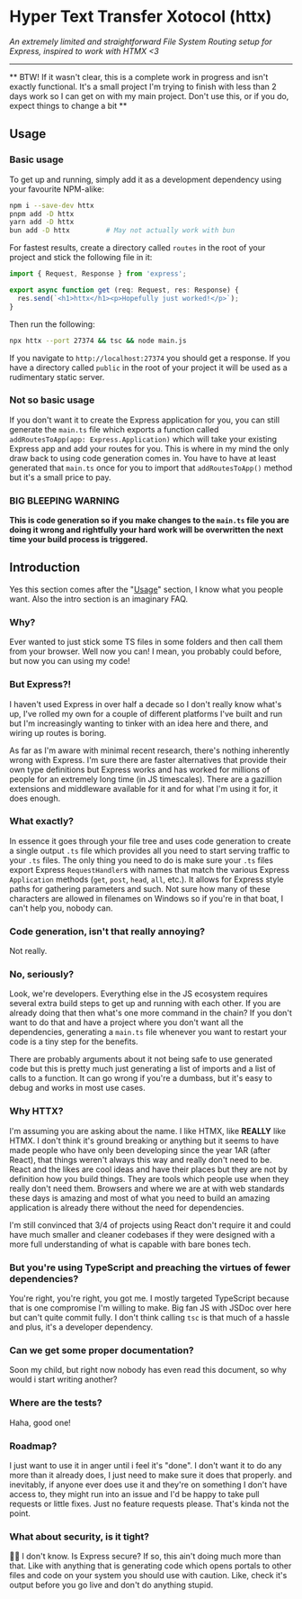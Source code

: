 # Hyper Text Transfer Xotocol (httx)

*An extremely limited and straightforward File System Routing setup for Express, inspired to work with HTMX <3*

---

** BTW! If it wasn't clear, this is a complete work in progress and isn't exactly functional. It's a small project I'm trying to finish with less than 2 days work so I can get on with my main project. Don't use this, or if you do, expect things to change a bit **

## Usage

### Basic usage

To get up and running, simply add it as a development dependency using your favourite NPM-alike:

```bash
npm i --save-dev httx
pnpm add -D httx
yarn add -D httx
bun add -D httx         # May not actually work with bun
```
For fastest results, create a directory called `routes` in the root of your project and stick the following file in it:

```typescript
import { Request, Response } from 'express';

export async function get (req: Request, res: Response) {
  res.send(`<h1>httx</h1><p>Hopefully just worked!</p>`);
}
```

Then run the following:

```bash
npx httx --port 27374 && tsc && node main.js
```

If you navigate to `http://localhost:27374` you should get a response. If you have a directory called `public` in the root of your project it will be used as a rudimentary static server.

### Not so basic usage

If you don't want it to create the Express application for you, you can still generate the `main.ts` file which exports a function called `addRoutesToApp(app: Express.Application)` which will take your existing Express app and add your routes for you. This is where in my mind the only draw back to using code generation comes in. You have to have at least generated that `main.ts` once for you to import that `addRoutesToApp()` method but it's a small price to pay.

### BIG BLEEPING WARNING

**This is code generation so if you make changes to the `main.ts` file you are doing it wrong and rightfully your hard work will be overwritten the next time your build process is triggered.**

## Introduction

Yes this section comes after the "[Usage](#usage)" section, I know what you people want. Also the intro section is an imaginary FAQ.

### Why?

Ever wanted to just stick some TS files in some folders and then call them from your browser. Well now you can! I mean, you probably could before, but now you can using my code!

### But Express?!

I haven't used Express in over half a decade so I don't really know what's up, I've rolled my own for a couple of different platforms I've built and run but I'm increasingly wanting to tinker with an idea here and there, and wiring up routes is boring.

As far as I'm aware with minimal recent research, there's nothing inherently wrong with Express. I'm sure there are faster alternatives that provide their own type definitions but Express works and has worked for millions of people for an extremely long time (in JS timescales). There are a gazillion extensions and middleware available for it and for what I'm using it for, it does enough.

### What exactly?

In essence it goes through your file tree and uses code generation to create a single output `.ts` file which provides all you need to start serving traffic to your `.ts` files. The only thing you need to do is make sure your `.ts` files export Express `RequestHandler`s with names that match the various Express `Application` methods (`get`, `post`, `head`, `all`, etc.). It allows for Express style paths for gathering parameters and such. Not sure how many of these characters are allowed in filenames on Windows so if you're in that boat, I can't help you, nobody can.

### Code generation, isn't that really annoying?

Not really.

### No, seriously?

Look, we're developers. Everything else in the JS ecosystem requires several extra build steps to get up and running with each other. If you are already doing that then what's one more command in the chain? If you don't want to do that and have a project where you don't want all the dependencies, generating a `main.ts` file whenever you want to restart your code is a tiny step for the benefits.

There are probably arguments about it not being safe to use generated code but this is pretty much just generating a list of imports and a list of calls to a function. It can go wrong if you're a dumbass, but it's easy to debug and works in most use cases.

### Why HTTX?

I'm assuming you are asking about the name. I like HTMX, like **REALLY** like HTMX. I don't think it's ground breaking or anything but it seems to have made people who have only been developing since the year 1AR (after React), that things weren't always this way and really don't need to be. React and the likes are cool ideas and have their places but they are not by definition how you build things. They are tools which people use when they really don't need them. Browsers and where we are at with web standards these days is amazing and most of what you need to build an amazing application is already there without the need for dependencies.

I'm still convinced that 3/4 of projects using React don't require it and could have much smaller and cleaner codebases if they were designed with a more full understanding of what is capable with bare bones tech.

### But you're using TypeScript and preaching the virtues of fewer dependencies?

You're right, you're right, you got me. I mostly targeted TypeScript because that is one compromise I'm willing to make. Big fan JS with JSDoc over here but can't quite commit fully. I don't think calling `tsc` is that much of a hassle and plus, it's a developer dependency.

### Can we get some proper documentation?

Soon my child, but right now nobody has even read this document, so why would i start writing another?

### Where are the tests?

Haha, good one!

### Roadmap?

I just want to use it in anger until i feel it's "done". I don't want it to do any more than it already does, I just need to make sure it does that properly. and inevitably, if anyone ever does use it and they're on something I don't have access to, they might run into an issue and I'd be happy to take pull requests or little fixes. Just no feature requests please. That's kinda not the point.

### What about security, is it tight?

🤷‍♂️ I don't know. Is Express secure? If so, this ain't doing much more than that. Like with anything that is generating code which opens portals to other files and code on your system you should use with caution. Like, check it's output before you go live and don't do anything stupid.
